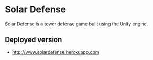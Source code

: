 # Solar Defense
Solar Defense is a tower defense game built using the Unity engine.

## Deployed version
- http://www.solardefense.herokuapp.com
